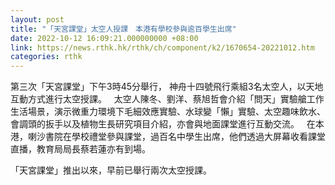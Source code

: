 ```yaml
---
layout: post
title: "「天宮課堂」太空人授課　本港有學校參與逾百學生出席"
date: 2022-10-12 16:09:21.000000000 +08:00
link: https://news.rthk.hk/rthk/ch/component/k2/1670654-20221012.htm
categories: rthk
---
```


第三次「天宮課堂」下午3時45分舉行， 神舟十四號飛行乘組3名太空人，以天地互動方式進行太空授課。
 
太空人陳冬、劉洋、蔡旭哲會介紹「問天」實驗艙工作生活場景，演示微重力環境下毛細效應實驗、水球變「懶」實驗、太空趣味飲水、會調頭的扳手以及植物生長研究項目介紹，亦會與地面課堂進行互動交流。
 
在本港，喇沙書院在學校禮堂參與課堂，過百名中學生出席，他們透過大屏幕收看課堂直播，教育局局長蔡若蓮亦有到場。

「天宮課堂」推出以來，早前已舉行兩次太空授課。
